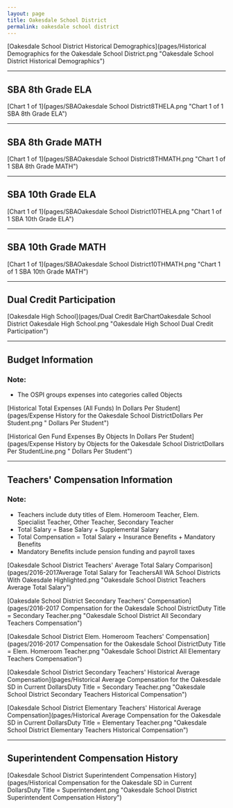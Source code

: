 ```yaml
---
layout: page
title: Oakesdale School District
permalink: oakesdale school district
---
```



[Oakesdale School District Historical Demographics](pages/Historical Demographics for the Oakesdale School District.png "Oakesdale School District Historical Demographics")

___

## SBA 8th Grade ELA

[Chart 1 of 1](pages/SBAOakesdale School District8THELA.png "Chart 1 of 1 SBA 8th Grade ELA")


___

## SBA 8th Grade MATH

[Chart 1 of 1](pages/SBAOakesdale School District8THMATH.png "Chart 1 of 1 SBA 8th Grade MATH")


___

## SBA 10th Grade ELA

[Chart 1 of 1](pages/SBAOakesdale School District10THELA.png "Chart 1 of 1 SBA 10th Grade ELA")


___

## SBA 10th Grade MATH

[Chart 1 of 1](pages/SBAOakesdale School District10THMATH.png "Chart 1 of 1 SBA 10th Grade MATH")


___

## Dual Credit Participation

[Oakesdale High School](pages/Dual Credit BarChartOakesdale School District Oakesdale High School.png "Oakesdale High School Dual Credit Participation")


___

## Budget Information
### Note:
- The OSPI groups expenses into categories called Objects

[Historical Total Expenses (All Funds) In Dollars Per Student](pages/Expense History for the Oakesdale School DistrictDollars Per Student.png " Dollars Per Student")

[Historical Gen Fund Expenses By Objects In Dollars Per Student](pages/Expense History by Objects for the Oakesdale School DistrictDollars Per StudentLine.png " Dollars Per Student")


___

## Teachers' Compensation Information
### Note:
- Teachers include duty titles of Elem. Homeroom Teacher, Elem. Specialist Teacher, Other Teacher, Secondary Teacher
- Total Salary = Base Salary + Supplemental Salary
- Total Compensation = Total Salary + Insurance Benefits + Mandatory Benefits
- Mandatory Benefits include pension funding and payroll taxes

[Oakesdale School District Teachers' Average Total Salary Comparison](pages/2016-2017Average Total Salary for TeachersAll WA School Districts With Oakesdale Highlighted.png "Oakesdale School District Teachers Average Total Salary")

[Oakesdale School District Secondary Teachers' Compensation](pages/2016-2017 Compensation for the Oakesdale School DistrictDuty Title = Secondary Teacher.png "Oakesdale School District All Secondary Teachers Compensation")

[Oakesdale School District Elem. Homeroom Teachers' Compensation](pages/2016-2017 Compensation for the Oakesdale School DistrictDuty Title = Elem. Homeroom Teacher.png "Oakesdale School District All Elementary Teachers Compensation")

[Oakesdale School District Secondary Teachers' Historical Average Compensation](pages/Historical Average Compensation for the Oakesdale SD in Current DollarsDuty Title = Secondary Teacher.png "Oakesdale School District Secondary Teachers Historical Compensation")

[Oakesdale School District Elementary Teachers' Historical Average Compensation](pages/Historical Average Compensation for the Oakesdale SD in Current DollarsDuty Title = Elementary Teacher.png "Oakesdale School District Elementary Teachers Historical Compensation")


___

## Superintendent Compensation History

[Oakesdale School District Superintendent Compensation History](pages/Historical Compensation for the Oakesdale SD in Current DollarsDuty Title = Superintendent.png "Oakesdale School District Superintendent Compensation History")

